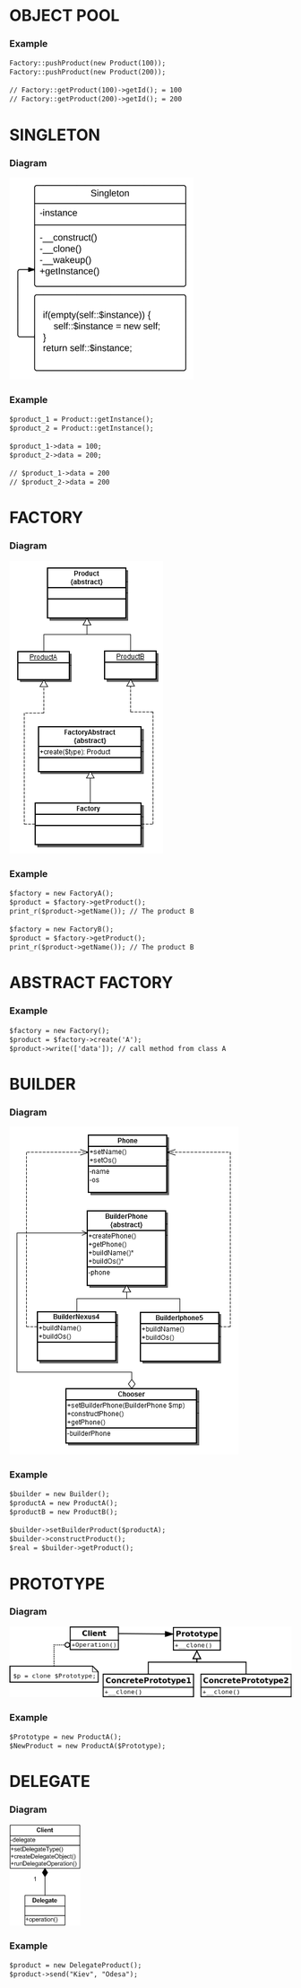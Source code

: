 # OBJECT POOL

### Example
```
Factory::pushProduct(new Product(100));
Factory::pushProduct(new Product(200));

// Factory::getProduct(100)->getId(); = 100
// Factory::getProduct(200)->getId(); = 200
```
# SINGLETON

### Diagram
![patter types](https://github.com/dykyi-roman/patterns/blob/master/diagram/singleton.png)

### Example
```
$product_1 = Product::getInstance();
$product_2 = Product::getInstance();

$product_1->data = 100;
$product_2->data = 200;

// $product_1->data = 200
// $product_2->data = 200
```
# FACTORY

### Diagram
![patter types](https://github.com/dykyi-roman/patterns/blob/master/diagram/factoryMethod.png)

### Example
```
$factory = new FactoryA();
$product = $factory->getProduct();
print_r($product->getName()); // The product B

$factory = new FactoryB();
$product = $factory->getProduct();
print_r($product->getName()); // The product B
```
# ABSTRACT FACTORY

### Example
```
$factory = new Factory();
$product = $factory->create('A');
$product->write(['data']); // call method from class A
```
# BUILDER

### Diagram
![patter types](https://github.com/dykyi-roman/patterns/blob/master/diagram/builder.png)
### Example
```
$builder = new Builder();
$productA = new ProductA();
$productB = new ProductB();

$builder->setBuilderProduct($productA);
$builder->constructProduct();
$real = $builder->getProduct();
```
# PROTOTYPE

### Diagram
![patter types](https://github.com/dykyi-roman/patterns/blob/master/diagram/prototype.png)
### Example
```
$Prototype = new ProductA();
$NewProduct = new ProductA($Prototype);
```
# DELEGATE
### Diagram
![patter types](https://github.com/dykyi-roman/patterns/blob/master/diagram/delegate.png)
### Example
```
$product = new DelegateProduct();
$product->send("Kiev", "Odesa");
```
